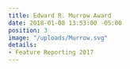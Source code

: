 ```yaml
---
title: Edward R. Murrow Award
date: 2018-01-08 13:53:00 -05:00
position: 3
image: "/uploads/Murrow.svg"
details:
- Feature Reporting 2017
---
```


